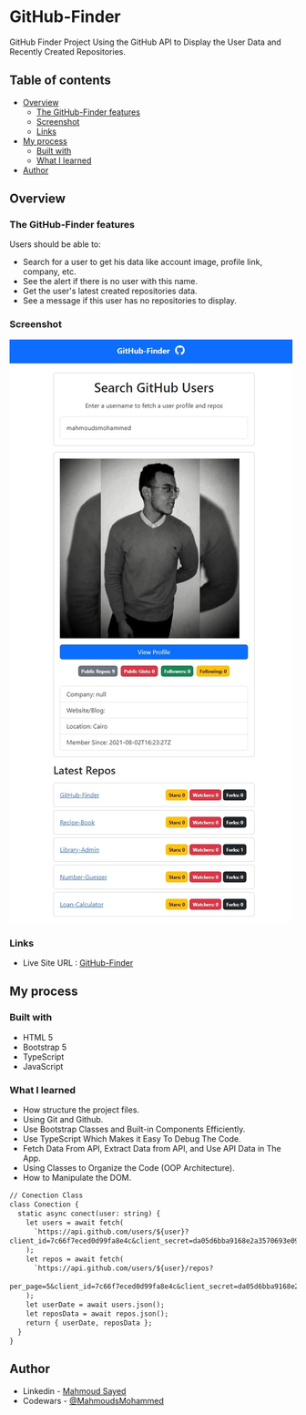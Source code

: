 # GitHub-Finder

GitHub Finder Project Using the GitHub API to Display the User Data and Recently Created Repositories.

## Table of contents

- [Overview](#overview)
  - [The GitHub-Finder features](#the-GitHub-Finder-features)
  - [Screenshot](#screenshot)
  - [Links](#links)
- [My process](#my-process)
  - [Built with](#built-with)
  - [What I learned](#what-i-learned)
- [Author](#author)

## Overview

### The GitHub-Finder features

Users should be able to:

- Search for a user to get his data like account image, profile link, company, etc.
- See the alert if there is no user with this name.
- Get the user's latest created repositories data.
- See a message if this user has no repositories to display.

### Screenshot


![](static/screen.jpeg)

### Links

- Live Site URL : [GitHub-Finder](https://mahmoudsmohammed.github.io/GitHub-Finder/)

## My process

### Built with

- HTML 5
- Bootstrap 5
- TypeScript
- JavaScript

### What I learned

- How structure the project files.
- Using Git and Github.
- Use Bootstrap Classes and Built-in Components Efficiently.
- Use TypeScript Which Makes it Easy To Debug The Code.
- Fetch Data From API, Extract Data from API, and Use API Data in The App.
- Using Classes to Organize the Code (OOP Architecture).
- How to Manipulate the DOM.

```Js
// Conection Class
class Conection {
  static async conect(user: string) {
    let users = await fetch(
      `https://api.github.com/users/${user}?client_id=7c66f7eced0d99fa8e4c&client_secret=da05d6bba9168e2a3570693e09d1e5b2cb3b9655`
    );
    let repos = await fetch(
      `https://api.github.com/users/${user}/repos?
      per_page=5&client_id=7c66f7eced0d99fa8e4c&client_secret=da05d6bba9168e2a3570693e09d1e5b2cb3b9655`
    );
    let userDate = await users.json();
    let reposData = await repos.json();
    return { userDate, reposData };
  }
}
```

## Author

- Linkedin - [Mahmoud Sayed](https://www.linkedin.com/in/mahmoud-sayed-b85536217/)
- Codewars - [@MahmoudsMohammed](https://www.codewars.com/users/MahmoudsMohammed)
